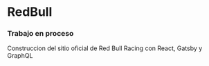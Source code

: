 # RedBull

<h3>Trabajo en proceso</h3>

Construccion del sitio oficial de Red Bull Racing con React, Gatsby y GraphQL
